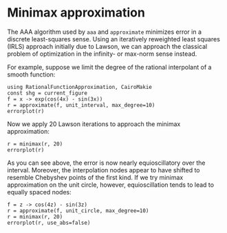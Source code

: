 # Minimax approximation

The AAA algorithm used by `aaa` and `approximate` minimizes error in a discrete least-squares sense. Using an iteratively reweighted least squares (IRLS) approach initially due to Lawson, we can approach the classical problem of optimization in the infinity- or max-norm sense instead.

For example, suppose we limit the degree of the rational interpolant of a smooth function:

```@example minimax
using RationalFunctionApproximation, CairoMakie
const shg = current_figure
f = x -> exp(cos(4x) - sin(3x))
r = approximate(f, unit_interval, max_degree=10)
errorplot(r)
```

Now we apply 20 Lawson iterations to approach the minimax approximation:

```@example minimax
r = minimax(r, 20)
errorplot(r)
```

As you can see above, the error is now nearly equioscillatory over the interval. Moreover, the interpolation nodes appear to have shifted to resemble Chebyshev points of the first kind. If we try minimax approximation on the unit circle, however, equioscillation tends to lead to equally spaced nodes:

```@example minimax
f = z -> cos(4z) - sin(3z)
r = approximate(f, unit_circle, max_degree=10)
r = minimax(r, 20)
errorplot(r, use_abs=false)
```
